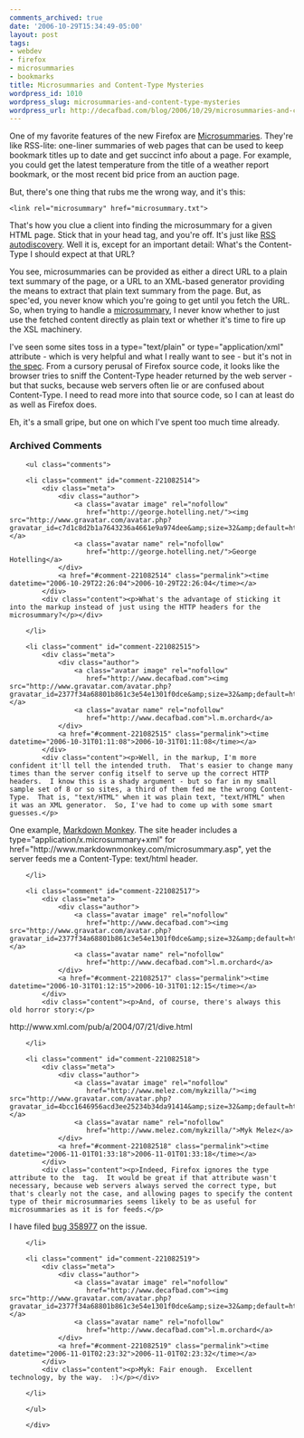 ```yaml
---
comments_archived: true
date: '2006-10-29T15:34:49-05:00'
layout: post
tags:
- webdev
- firefox
- microsummaries
- bookmarks
title: Microsummaries and Content-Type Mysteries
wordpress_id: 1010
wordpress_slug: microsummaries-and-content-type-mysteries
wordpress_url: http://decafbad.com/blog/2006/10/29/microsummaries-and-content-type-mysteries
---
```

One of my favorite features of the new Firefox are [Microsummaries][ms].  They're like RSS-lite: one-liner summaries of web pages that can be used to keep bookmark titles up to date and get succinct info about a page.  For example, you could get the latest temperature from the title of a weather report bookmark, or the most recent bid price from an auction page.

But, there's one thing that rubs me the wrong way, and it's this:

    <link rel="microsummary" href="microsummary.txt">

That's how you clue a client into finding the microsummary for a given HTML page.  Stick that in your head tag, and you're off.  It's just like [RSS autodiscovery][rd].  Well it is, except for an important detail: What's the Content-Type I should expect at that URL?

You see, microsummaries can be provided as either a direct URL to a plain text summary of the page, or a URL to an XML-based generator providing the means to extract that plain text summary from the page.  But, as spec'ed, you never know which you're going to get until you fetch the URL.  So, when trying to handle a [microsummary][mst], I never know whether to just use the fetched content directly as plain text or whether it's time to fire up the XSL machinery.

I've seen some sites toss in a type="text/plain" or type="application/xml" attribute - which is very helpful and what I really want to see - but it's not in [the spec][mst].  From a cursory perusal of Firefox source code, it looks like the browser tries to sniff the Content-Type header returned by the web server - but that sucks, because web servers often lie or are confused about Content-Type.  I need to read more into that source code, so I can at least do as well as Firefox does.

Eh, it's a small gripe, but one on which I've spent too much time already.

[rd]: http://diveintomark.org/archives/2002/05/30/rss_autodiscovery
[ms]: http://microsummaries.org/
[mst]: http://wiki.mozilla.org/Microsummaries

<div id="comments" class="comments archived-comments">
            <h3>Archived Comments</h3>
            
        <ul class="comments">
            
        <li class="comment" id="comment-221082514">
            <div class="meta">
                <div class="author">
                    <a class="avatar image" rel="nofollow" 
                       href="http://george.hotelling.net/"><img src="http://www.gravatar.com/avatar.php?gravatar_id=c7d1c8d2b1a7643236a4661e9a974dee&amp;size=32&amp;default=http://mediacdn.disqus.com/1320279820/images/noavatar32.png"/></a>
                    <a class="avatar name" rel="nofollow" 
                       href="http://george.hotelling.net/">George Hotelling</a>
                </div>
                <a href="#comment-221082514" class="permalink"><time datetime="2006-10-29T22:26:04">2006-10-29T22:26:04</time></a>
            </div>
            <div class="content"><p>What's the advantage of sticking it into the markup instead of just using the HTTP headers for the microsummary?</p></div>
            
        </li>
    
        <li class="comment" id="comment-221082515">
            <div class="meta">
                <div class="author">
                    <a class="avatar image" rel="nofollow" 
                       href="http://www.decafbad.com"><img src="http://www.gravatar.com/avatar.php?gravatar_id=2377f34a68801b861c3e54e1301f0dce&amp;size=32&amp;default=http://mediacdn.disqus.com/1320279820/images/noavatar32.png"/></a>
                    <a class="avatar name" rel="nofollow" 
                       href="http://www.decafbad.com">l.m.orchard</a>
                </div>
                <a href="#comment-221082515" class="permalink"><time datetime="2006-10-31T01:11:08">2006-10-31T01:11:08</time></a>
            </div>
            <div class="content"><p>Well, in the markup, I'm more confident it'll tell the intended truth.  That's easier to change many times than the server config itself to serve up the correct HTTP headers.  I know this is a shady argument - but so far in my small sample set of 8 or so sites, a third of them fed me the wrong Content-Type.  That is, "text/HTML" when it was plain text, "text/HTML" when it was an XML generator.  So, I've had to come up with some smart guesses.</p>

<p>One example, <a href="http://www.markdownmonkey.com/microsummary.asp" rel="nofollow">Markdown Monkey</a>.  The site header includes a type="application/x.microsummary+xml" for href="http://www.markdownmonkey.com/microsummary.asp", yet the server feeds me a Content-Type: text/html header.</p></div>
            
        </li>
    
        <li class="comment" id="comment-221082517">
            <div class="meta">
                <div class="author">
                    <a class="avatar image" rel="nofollow" 
                       href="http://www.decafbad.com"><img src="http://www.gravatar.com/avatar.php?gravatar_id=2377f34a68801b861c3e54e1301f0dce&amp;size=32&amp;default=http://mediacdn.disqus.com/1320279820/images/noavatar32.png"/></a>
                    <a class="avatar name" rel="nofollow" 
                       href="http://www.decafbad.com">l.m.orchard</a>
                </div>
                <a href="#comment-221082517" class="permalink"><time datetime="2006-10-31T01:12:15">2006-10-31T01:12:15</time></a>
            </div>
            <div class="content"><p>And, of course, there's always this old horror story:</p>

<p>http://www.xml.com/pub/a/2004/07/21/dive.html</p></div>
            
        </li>
    
        <li class="comment" id="comment-221082518">
            <div class="meta">
                <div class="author">
                    <a class="avatar image" rel="nofollow" 
                       href="http://www.melez.com/mykzilla/"><img src="http://www.gravatar.com/avatar.php?gravatar_id=4bcc1646956acd3ee25234b34da91414&amp;size=32&amp;default=http://mediacdn.disqus.com/1320279820/images/noavatar32.png"/></a>
                    <a class="avatar name" rel="nofollow" 
                       href="http://www.melez.com/mykzilla/">Myk Melez</a>
                </div>
                <a href="#comment-221082518" class="permalink"><time datetime="2006-11-01T01:33:18">2006-11-01T01:33:18</time></a>
            </div>
            <div class="content"><p>Indeed, Firefox ignores the type attribute to the  tag.  It would be great if that attribute wasn't necessary, because web servers always served the correct type, but that's clearly not the case, and allowing pages to specify the content type of their microsummaries seems likely to be as useful for microsummaries as it is for feeds.</p>

<p>I have filed <a href="https://bugzilla.mozilla.org/show_bug.cgi?id=358977" rel="nofollow">bug 358977</a> on the issue.</p></div>
            
        </li>
    
        <li class="comment" id="comment-221082519">
            <div class="meta">
                <div class="author">
                    <a class="avatar image" rel="nofollow" 
                       href="http://www.decafbad.com"><img src="http://www.gravatar.com/avatar.php?gravatar_id=2377f34a68801b861c3e54e1301f0dce&amp;size=32&amp;default=http://mediacdn.disqus.com/1320279820/images/noavatar32.png"/></a>
                    <a class="avatar name" rel="nofollow" 
                       href="http://www.decafbad.com">l.m.orchard</a>
                </div>
                <a href="#comment-221082519" class="permalink"><time datetime="2006-11-01T02:23:32">2006-11-01T02:23:32</time></a>
            </div>
            <div class="content"><p>Myk: Fair enough.  Excellent technology, by the way.  :)</p></div>
            
        </li>
    
        </ul>
    
        </div>
    